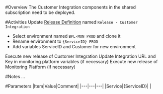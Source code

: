 #Overview
The Customer Integration components in the shared subscription need to be deployed.

#Activities
Update [Release Definition](https://easplatform.visualstudio.com/Monitoring/_apps/hub/ms.vss-releaseManagement-web.cd-workflow-hub?definitionId=13&_a=environments-editor-preview) named `Release - Customer Integration`

- Select environment named `BPL-MON PROD` and clone it
- Rename environment to `{ServiceID} PROD`
- Add variables ServiceID and Customer for new environment

Execute new release of Customer Integration
Update Integration URL and Key in monitoring platform variables (if necessary)
Execute new release of Monitoring Platform (if necessary)

#Notes
...

#Parameters
|Item|Value|Comment|
|---|---|---|
|Service|{ServiceID}| |


